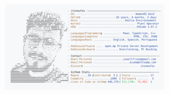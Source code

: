 <a href="https://github.com/itsneufox/itsneufox">
  <picture>
    <source media="(prefers-color-scheme: dark)" srcset="https://raw.githubusercontent.com/itsneufox/itsneufox/main/dark_mode.svg">
    <img alt="itsneufox's GitHub Profile README" src="https://raw.githubusercontent.com/itsneufox/itsneufox/main/light_mode.svg">
  </picture>
</a>
